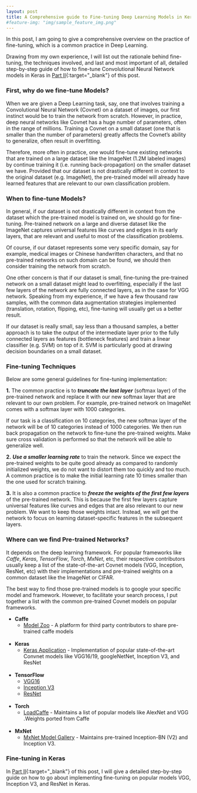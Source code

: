 ```yaml
---
layout: post
title: A Comprehensive guide to Fine-tuning Deep Learning Models in Keras (Part I)
#feature-img: "img/sample_feature_img.png"
---
```


In this post, I am going to give a comprehensive overview on the practice of fine-tuning, which is a common practice in Deep Learning. 

Drawing from my own experience, I will list out the rationale behind fine-tuning, the techniques involved, and last and most important of all, detailed step-by-step guide of how to fine-tune Convolutional Neural Network models in Keras in [Part II](/2016/10/08/fine-tuning-in-keras-part2.html){:target="_blank"} of this post. 

### First, why do we fine-tune Models? 
When we are given a Deep Learning task, say, one that involves training a Convolutional Neural Network (Covnet) on a dataset of images, our first instinct would be to train the network from scratch. However, in practice, deep neural networks like Covnet has a huge number of parameters, often in the range of millions. Training a Covnet on a small dataset (one that is smaller than the number of parameters) greatly affects the Covnet’s ability to generalize, often result in overfitting. 

Therefore, more often in practice, one would fine-tune existing networks that are trained on a large dataset like the ImageNet (1.2M labeled images) by continue training it (i.e. running back-propagation) on the smaller dataset we have. Provided that our dataset is not drastically different in context to the original dataset (e.g. ImageNet), the pre-trained model will already have learned features that are relevant to our own classification problem. 


### When to fine-tune Models? 
In general, if our dataset is not drastically different in context from the dataset which the pre-trained model is trained on, we should go for fine-tuning. Pre-trained network on a large and diverse dataset like the ImageNet captures universal features like curves and edges in its early layers, that are relevant and useful to most of the classification problems. 

Of course, if our dataset represents some very specific domain, say for example, medical images or Chinese handwritten characters, and that no pre-trained networks on such domain can be found, we should then consider training the network from scratch. 

One other concern is that if our dataset is small, fine-tuning the pre-trained network on a small dataset might lead to overfitting, especially if the last few layers of the network are fully connected layers, as in the case for VGG network. Speaking from my experience, if we have a few thousand raw samples, with the common data augmentation strategies implemented (translation, rotation, flipping, etc), fine-tuning will usually get us a better result. 

If our dataset is really small, say less than a thousand samples, a better approach is to take the output of the intermediate layer prior to the fully connected layers as features (bottleneck features) and train a linear classifier (e.g. SVM) on top of it. SVM is particularly good at drawing decision boundaries on a small dataset. 


### Fine-tuning Techniques
Below are some general guidelines for fine-tuning implementation:  

**1.** The common practice is to **_truncate the last layer_** (softmax layer) of the pre-trained network and replace it with our new softmax layer that are relevant to our own problem. For example, pre-trained network on ImageNet comes with a softmax layer with 1000 categories. 

If our task is a classification on 10 categories, the new softmax layer of the network will be of 10 categories instead of 1000 categories. We then run back propagation on the network to fine-tune the pre-trained weights. Make sure cross validation is performed so that the network will be able to generalize well.  

**2.** **_Use a smaller learning rate_** to train the network. Since we expect the pre-trained weights to be quite good already as compared to randomly initialized weights, we do not want to distort them too quickly and too much. A common practice is to make the initial learning rate 10 times smaller than the one used for scratch training.  

**3.** It is also a common practice to **_freeze the weights of the first few layers_** of the pre-trained network. This is because the first few layers capture universal features like curves and edges that are also relevant to our new problem. We want to keep those weights intact. Instead, we will get the network to focus on learning dataset-specific features in the subsequent layers.  


### Where can we find Pre-trained Networks?
It depends on the deep learning framework. For popular frameworks like *Caffe*, *Keras*, *TensorFlow*, *Torch*, *MxNet*, etc, their respective contributors usually keep a list of the state-of-the-art Covnet models (VGG, Inception, ResNet, etc) with their implementations and pre-trained weights on a common dataset like the ImageNet or CIFAR. 

The best way to find those pre-trained models is to google your specific model and framework. However, to facilitate your search process, I put together a list with the common pre-trained Covnet models on popular frameworks. 

* **Caffe**
  * [Model Zoo](https://github.com/BVLC/caffe/wiki/Model-Zoo) - A platform for third party contributors to share pre-trained caffe models  
&nbsp; 
* **Keras**
  * [Keras Application](https://keras.io/applications/) - Implementation of popular state-of-the-art Convnet models like VGG16/19, googleNetNet, Inception V3, and ResNet  
&nbsp; 
* **TensorFlow**
  * [VGG16](https://github.com/ry/tensorflow-vgg16)
  * [Inception V3](https://github.com/tensorflow/models/blob/master/inception/README.md#how-to-fine-tune-a-pre-trained-model-on-a-new-task)
  * [ResNet](https://github.com/ry/tensorflow-resnet)  
&nbsp; 
* **Torch**
  * [LoadCaffe](https://github.com/szagoruyko/loadcaffe) - Maintains a list of popular models like AlexNet and VGG .Weights ported from Caffe  
&nbsp; 
* **MxNet**
  * [MxNet Model Gallery](https://github.com/dmlc/mxnet-model-gallery) - Maintains pre-trained Inception-BN (V2) and Inception V3.  
  


### Fine-tuning in Keras
In [Part II](/2016/10/08/fine-tuning-in-keras-part2.html){:target="_blank"} of this post, I will give a detailed step-by-step guide on how to go about implementing fine-tuning on popular models VGG, Inception V3, and ResNet in Keras. 

